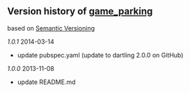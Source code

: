 ## Version history of [game_parking](https://github.com/dzenanr/game_parking)

based on [Semantic Versioning](http://semver.org/)

*1.0.1* 2014-03-14

+ update pubspec.yaml (update to dartling 2.0.0 on GitHub)

*1.0.0* 2013-11-08

+ update README.md

